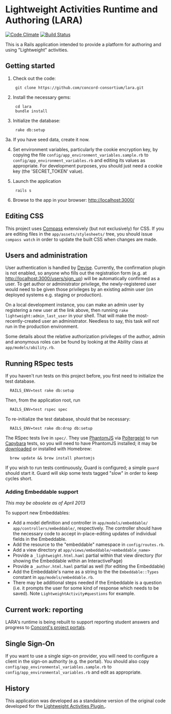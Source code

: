 # Lightweight Activities Runtime and Authoring (LARA)

[![Code Climate](https://codeclimate.com/github/concord-consortium/lara.png)](https://codeclimate.com/github/concord-consortium/lara)
[![Build Status](https://travis-ci.org/concord-consortium/lara.png?branch=master)](https://travis-ci.org/concord-consortium/lara)

This is a Rails application intended to provide a platform for authoring and using "Lightweight" activities.

## Getting started

1. Check out the code:

        git clone https://github.com/concord-consortium/lara.git

2. Install the necessary gems:

        cd lara
        bundle install

3. Initialize the database:

        rake db:setup
        
3a. If you have seed data, create it now.

4. Set environment variables, particularly the cookie encryption key, by copying the file `config/app_environment_variables.sample.rb` to `config/app_environment_variables.rb` and editing its values as appropriate. For development purposes, you should just need a cookie key (the 'SECRET_TOKEN' value).

4. Launch the application

        rails s

6. Browse to the app in your browser: [http://localhost:3000/](http://localhost:3000/)

## Editing CSS
This project uses [Compass](http://compass-style.org/) extensively (but not exclusively) for CSS. If you are editing files in the `app/assets/stylesheets/` tree, you should issue `compass watch` in order to update the built CSS when changes are made.

## Users and administration
User authentication is handled by [Devise](https://github.com/plataformatec/devise). Currently, the confirmation plugin is not enabled, so anyone who fills out the registration form (e.g. at [http://localhost:3000/users/sign_up](http://localhost:3000/users/sign_up)) will be automatically confirmed as a user. To get author or administrator privilege, the newly-registered user would need to be given those privileges by an existing admin user (on deployed systems e.g. staging or production).

On a local development instance, you can make an admin user by registering a new user at the link above, then running `rake lightweight:admin_last_user` in your shell. That will make the most-recently-created user an administrator. Needless to say, this task *will not* run in the production environment.

Some details about the relative authorization privileges of the author, admin and anonymous roles can be found by looking at the Ability class at `app/models/ability.rb`.

## Running RSpec tests
If you haven't run tests on this project before, you first need to initialize the test database.

      RAILS_ENV=test rake db:setup

Then, from the application root, run

      RAILS_ENV=test rspec spec

To re-initialize the test database, should that be necessary:

      RAILS_ENV=test rake db:drop db:setup

The RSpec tests live in `spec/`. They use [PhantomJS](http://phantomjs.org/) via [Poltergeist](https://github.com/jonleighton/poltergeist) to run [Capybara](http://jnicklas.github.io/capybara/) tests, so you will need to have PhantomJS installed; it may be [downloaded](http://phantomjs.org/download.html) or installed with Homebrew:

      brew update && brew install phantomjs

If you wish to run tests continuously, Guard is configured; a simple `guard` should start it. Guard will skip some tests tagged "slow" in order to keep cycles short.

### Adding Embeddable support
_This may be obsolete as of April 2013_

To support new Embeddables:

* Add a model definition and controller in `app/models/embeddable/` `app/controllers/embeddable/`, respectively. The controller should have the necessary code to accept in-place-editing updates of individual fields in the Embeddable.
* Add the resource to the "embeddable" namespace in `config/routes.rb`.
* Add a view directory at `app/views/embeddable/<embeddable_name>`
* Provide a `_lightweight.html.haml` partial within that view directory (for showing the Embeddable within an InteractivePage)
* Provide a `_author.html.haml` partial as well (for editing the Embeddable)
* Add the Embeddable's name as a string to the the `Embeddable::Types` constant in `app/models/embeddable.rb`.
* There may be additional steps needed if the Embeddable is a question (i.e. it prompts the user for some kind of response which needs to be saved). Note `LightweightActivity#questions` for example.

## Current work: reporting
LARA's runtime is being rebuilt to support reporting student answers and progress to [Concord's project portals](https://github.com/concord-consortium/rigse).

## Single Sign-On
If you want to use a single sign-on provider, you will need to configure a client in the sign-on authority (e.g. the portal). You should also copy `config/app_environmental_variables.sample.rb` to  `config/app_environmental_variables.rb` and edit as appropriate.


## History
This application was developed as a standalone version of the original code developed for the [Lightweight Activities Plugin.](https://github.com/concord-consortium/lightweight-activities-plugin).
